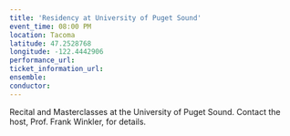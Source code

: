 ```yaml
---
title: 'Residency at University of Puget Sound'
event_time: 08:00 PM
location: Tacoma
latitude: 47.2528768
longitude: -122.4442906
performance_url: 
ticket_information_url: 
ensemble: 
conductor: 
---
```

Recital and Masterclasses at the University of Puget Sound.  Contact the host, Prof. Frank Winkler, for details.